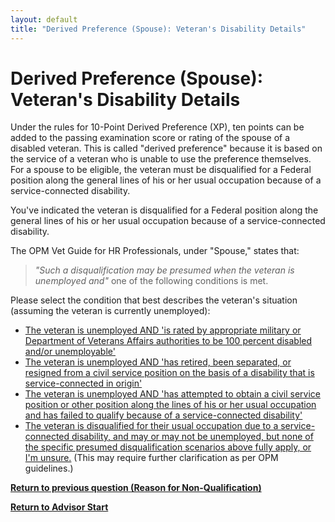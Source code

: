 ```yaml
---
layout: default
title: "Derived Preference (Spouse): Veteran's Disability Details"
---
```


# Derived Preference (Spouse): Veteran's Disability Details

Under the rules for 10-Point Derived Preference (XP), ten points can be added to the passing examination score or rating of the spouse of a disabled veteran. This is called "derived preference" because it is based on the service of a veteran who is unable to use the preference themselves. For a spouse to be eligible, the veteran must be disqualified for a Federal position along the general lines of his or her usual occupation because of a service-connected disability.

You've indicated the veteran is disqualified for a Federal position along the general lines of his or her usual occupation because of a service-connected disability.

The OPM Vet Guide for HR Professionals, under "Spouse," states that:
> *"Such a disqualification may be presumed when the veteran is unemployed and"*
one of the following conditions is met.

Please select the condition that best describes the veteran's situation (assuming the veteran is currently unemployed):

*   [The veteran is unemployed AND 'is rated by appropriate military or Department of Veterans Affairs authorities to be 100 percent disabled and/or unemployable'](./eligible_xp_derived_spouse.md)
*   [The veteran is unemployed AND 'has retired, been separated, or resigned from a civil service position on the basis of a disability that is service-connected in origin'](./eligible_xp_derived_spouse.md)
*   [The veteran is unemployed AND 'has attempted to obtain a civil service position or other position along the lines of his or her usual occupation and has failed to qualify because of a service-connected disability'](./eligible_xp_derived_spouse.md)
*   [The veteran is disqualified for their usual occupation due to a service-connected disability, and may or may not be unemployed, but none of the specific presumed disqualification scenarios above fully apply, or I'm unsure.](./derived_spouse_furtherclarification.md) (This may require further clarification as per OPM guidelines.)

[**Return to previous question (Reason for Non-Qualification)**](./derived_spouse_vetdisabilityreason.md)

[**Return to Advisor Start**](./start.md)
